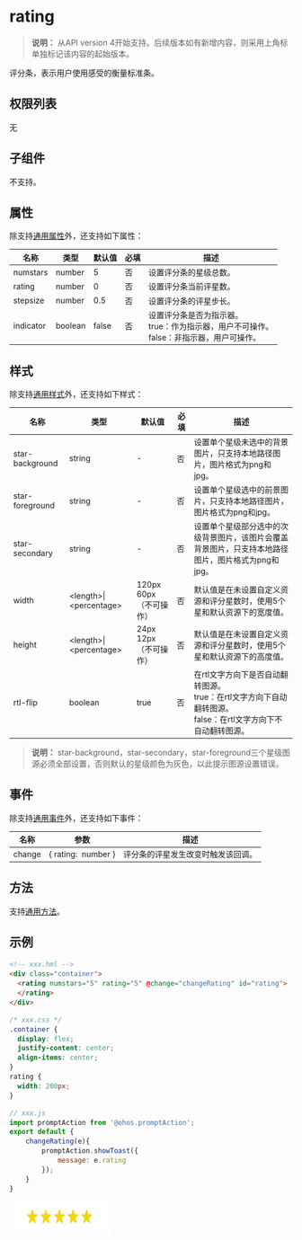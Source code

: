 # rating
<!--Kit: ArkUI-->
<!--Subsystem: ArkUI-->
<!--Owner: @liyi0309-->
<!--SE: @liyi0309-->
<!--TSE: @lxl007-->

>  **说明：**
> 从API version 4开始支持。后续版本如有新增内容，则采用上角标单独标记该内容的起始版本。

评分条，表示用户使用感受的衡量标准条。


## 权限列表

无


## 子组件

不支持。


## 属性

除支持[通用属性](js-components-common-attributes.md)外，还支持如下属性：

| 名称 | 类型 | 默认值 | 必填 | 描述 |
| -------- | -------- | -------- | -------- | -------- |
| numstars | number | 5 | 否 | 设置评分条的星级总数。 |
| rating | number | 0 | 否 | 设置评分条当前评星数。 |
| stepsize | number | 0.5 | 否 | 设置评分条的评星步长。 |
| indicator | boolean | false | 否 | 设置评分条是否为指示器。<br>true：作为指示器，用户不可操作。<br>false：非指示器，用户可操作。 |


## 样式

除支持[通用样式](js-components-common-styles.md)外，还支持如下样式：

| 名称 | 类型 | 默认值 | 必填 | 描述 |
| -------- | -------- | -------- | -------- | -------- |
| star-background | string | - | 否 | 设置单个星级未选中的背景图片，只支持本地路径图片，图片格式为png和jpg。 |
| star-foreground | string | - | 否 | 设置单个星级选中的前景图片，只支持本地路径图片，图片格式为png和jpg。 |
| star-secondary | string | - | 否 | 设置单个星级部分选中的次级背景图片，该图片会覆盖背景图片，只支持本地路径图片，图片格式为png和jpg。 |
| width | &lt;length&gt;\|&lt;percentage&gt; | 120px<br/>60px（不可操作） | 否 | 默认值是在未设置自定义资源和评分星数时，使用5个星和默认资源下的宽度值。 |
| height | &lt;length&gt;\|&lt;percentage&gt; | 24px<br/>12px（不可操作） | 否 | 默认值是在未设置自定义资源和评分星数时，使用5个星和默认资源下的高度值。 |
| rtl-flip | boolean | true | 否 | 在rtl文字方向下是否自动翻转图源。<br/>true：在rtl文字方向下自动翻转图源。<br/>false：在rtl文字方向下不自动翻转图源。 |

>  **说明：**
> star-background，star-secondary，star-foreground三个星级图源必须全部设置，否则默认的星级颜色为灰色，以此提示图源设置错误。


## 事件

除支持[通用事件](js-components-common-events.md)外，还支持如下事件：

| 名称 | 参数 | 描述 |
| -------- | -------- | -------- |
| change | {&nbsp;rating:&nbsp;&nbsp;number&nbsp;} | 评分条的评星发生改变时触发该回调。 |


## 方法

支持[通用方法](js-components-common-methods.md)。


## 示例

```html
<!-- xxx.hml -->
<div class="container">
  <rating numstars="5" rating="5" @change="changeRating" id="rating">
  </rating>
</div>
```

```css
/* xxx.css */
.container {
  display: flex;
  justify-content: center;
  align-items: center;
}
rating {
  width: 200px;
}
```

```js
// xxx.js
import promptAction from '@ohos.promptAction';
export default {
    changeRating(e){
        promptAction.showToast({
            message: e.rating
        });
    }
}
```

![zh-cn_image_0000001198670487](figures/zh-cn_image_0000001198670487.png)

